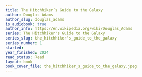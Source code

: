 ```yaml
---
title: The Hitchhiker’s Guide to the Galaxy
author: Douglas Adams
author_slug: douglas_adams
is_audiobook: true
author_info: https://en.wikipedia.org/wiki/Douglas_Adams
series: The Hitchhiker's Guide to the Galaxy
series_slug: the_hitchhiker's_guide_to_the_galaxy
series_number: 1
started: 
year_finished: 2024
read_status: Read
layout: book
book_cover_file: the_hitchhiker_s_guide_to_the_galaxy.jpeg
---
```


